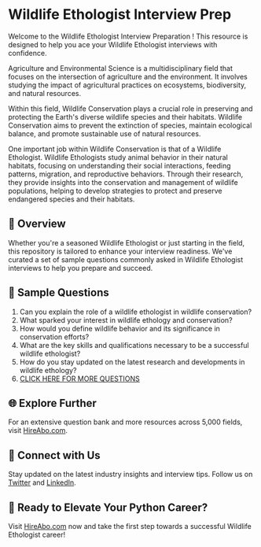 # Wildlife Ethologist Interview Prep

Welcome to the Wildlife Ethologist Interview Preparation ! This resource is designed to help you ace your Wildlife Ethologist interviews with confidence.

Agriculture and Environmental Science is a multidisciplinary field that focuses on the intersection of agriculture and the environment. It involves studying the impact of agricultural practices on ecosystems, biodiversity, and natural resources. 

Within this field, Wildlife Conservation plays a crucial role in preserving and protecting the Earth's diverse wildlife species and their habitats. Wildlife Conservation aims to prevent the extinction of species, maintain ecological balance, and promote sustainable use of natural resources. 

One important job within Wildlife Conservation is that of a Wildlife Ethologist. Wildlife Ethologists study animal behavior in their natural habitats, focusing on understanding their social interactions, feeding patterns, migration, and reproductive behaviors. Through their research, they provide insights into the conservation and management of wildlife populations, helping to develop strategies to protect and preserve endangered species and their habitats.

## 🚀 Overview

Whether you're a seasoned Wildlife Ethologist or just starting in the field, this repository is tailored to enhance your interview readiness. We've curated a set of sample questions commonly asked in Wildlife Ethologist interviews to help you prepare and succeed.

## 📝 Sample Questions

1. Can you explain the role of a wildlife ethologist in wildlife conservation?
2. What sparked your interest in wildlife ethology and conservation?
3. How would you define wildlife behavior and its significance in conservation efforts?
4. What are the key skills and qualifications necessary to be a successful wildlife ethologist?
5. How do you stay updated on the latest research and developments in wildlife ethology?
6. [CLICK HERE FOR MORE QUESTIONS](https://hireabo.com/job/10_3_23/Wildlife%20Ethologist)

## 🌐 Explore Further

For an extensive question bank and more resources across 5,000 fields, visit [HireAbo.com](https://www.hireabo.com).

## 📱 Connect with Us

Stay updated on the latest industry insights and interview tips. Follow us on [Twitter](https://twitter.com/hireabo) and [LinkedIn](https://www.linkedin.com/in/hire-abo-3609972a8/).

## 🚀 Ready to Elevate Your Python Career?

Visit [HireAbo.com](https://www.hireabo.com) now and take the first step towards a successful Wildlife Ethologist career!